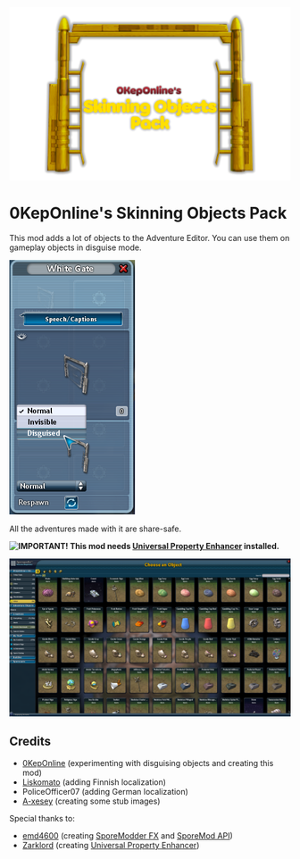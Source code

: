 ![0KepOnline's Skinning Objects Pack](0KepOnlineObjectsPack.png)
# 0KepOnline's Skinning Objects Pack

This mod adds a lot of objects to the Adventure Editor. You can use them on gameplay objects in disguise mode.

![Disguised Mode](DisguisedMode.png)

All the adventures made with it are share-safe.

**![IMPORTANT!](https://img.shields.io/static/v1?label=&message=IMPORTANT!&color=red) This mod needs [Universal Property Enhancer](https://github.com/Zarklord/UniversalPropertyEnhancer) installed.**

![](OtherTab.png)

## Credits
 * [0KepOnline](https://github.com/0KepOnline)	(experimenting with disguising objects and creating this mod)
 * [Liskomato](https://github.com/Tenderi4)		(adding Finnish localization)
 * PoliceOfficer07	(adding German localization)
 * [A-xesey](https://github.com/A-xesey)	(creating some stub images)

Special thanks to:
 * [emd4600](https://github.com/emd4600)	(creating [SporeModder FX](https://github.com/emd4600/SporeModder-FX) and [SporeMod API](https://github.com/emd4600/Spore-ModAPI))
 * [Zarklord](https://github.com/Zarklord)	(creating [Universal Property Enhancer](https://github.com/Zarklord/UniversalPropertyEnhancer))
